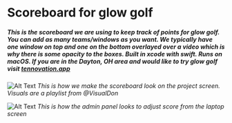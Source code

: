 
# Scoreboard for glow golf

##### This is the scoreboard we are using to keep track of points for glow golf. You can add as many teams/windows as you want. We typically have one window on top and one on the bottom overlayed over a video which is why there is some opacity to the boxes. Built in xcode with swift. Runs on macOS. If you are in the Dayton, OH area and would like to try glow golf visit [tennovation.app](https://www.tennovation.app) 


![Alt Text](https://lh3.googleusercontent.com/QiB85O2p9JcFnsKg4CVpnt1RwTZ-uZ-BS5HA5g_lTEhgzCn6ZGEXUwsnYPmmfRi1rjmDpGKxRDtfsrfAD3MxW3j4GpjMrssST5ntUQR05usblSs2Mcj6CFAqp3ttveU2H3szeMXk3A=w2400)
*This is how we make the scoreboard look on the project screen. Visuals are a playlist from @VisualDon*


![Alt Text](https://lh3.googleusercontent.com/cTlXFdGGAtjvoo-JGrY4fQPF3hQyAdJst5uOglaueGAwWPEGxbczlSOi-lSBihleDfPvQk8N3FGGzktmRLC4mQ_Gf44NrjIxmTH8Kpt2qp3KvEgy9_KrMxA9HV9ZO3sTaTWmTt073A=w2400)
*This is how the admin panel looks to adjust score from the laptop screen*



